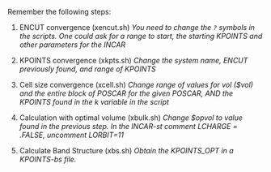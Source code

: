 Remember the following steps:

1) ENCUT convergence (xencut.sh) *You need to change the `?` symbols in the scripts. One could ask for a range to start, the starting KPOINTS and other parameters for the INCAR* 

2) KPOINTS convergence (xkpts.sh) *Change the system name, ENCUT previously found, and range of KPOINTS*

3) Cell size convergence (xcell.sh) *Change range of values for vol ($vol) and the entire block of POSCAR for the given POSCAR, AND the KPOINTS found in the k variable in the script*

4) Calculation with optimal volume (xbulk.sh) *Change $opvol to value found in the previous step. In the INCAR-st comment LCHARGE = .FALSE, uncomment LORBIT=11*

5) Calculate Band Structure (xbs.sh) *Obtain the KPOINTS_OPT in a KPOINTS-bs file.*



